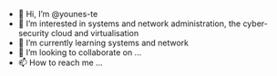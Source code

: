 - 👋 Hi, I’m @younes-te
- 👀 I’m interested in systems and network administration, the cyber-security cloud and virtualisation  
- 🌱 I’m currently learning systems and network
- 💞️ I’m looking to collaborate on ...
- 📫 How to reach me ...

<!---
younes-te/younes-te is a ✨ special ✨ repository because its `README.md` (this file) appears on your GitHub profile.
You can click the Preview link to take a look at your changes.
--->

